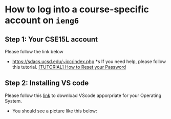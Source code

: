 # How to log into a course-specific account on `ieng6`

## Step 1: Your CSE15L account
  Please follow the link below
  * https://sdacs.ucsd.edu/~icc/index.php
  *s If you need help, please follow this tutorial. [[TUTORIAL] How to Reset your Password](https://docs.google.com/document/d/1hs7CyQeh-MdUfM9uv99i8tqfneos6Y8bDU0uhn1wqho/edit)
## Step 2: Installing VS code
  Please follow this [link](https://code.visualstudio.com/) to download VScode apporpriate for your Operating System.
  * You should see a picture like this below:
    
